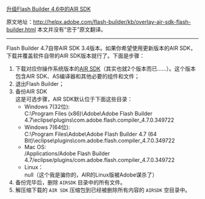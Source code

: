 [升级Flash Builder 4.6中的AIR SDK](http://zengrong.net/post/1767.htm)

原文地址：<http://helpx.adobe.com/flash-builder/kb/overlay-air-sdk-flash-builder.html>
本文并没有“忠于”原文翻译。
<hr>

Flash Builder 4.7自带AIR SDK 3.4版本。如果你希望使用更新版本的AIR SDK，下载并覆盖软件自带的AIR SDK版本就行了。下面是步骤：

1. 下载对应你操作系统版本的[AIR SDK](http://labs.adobe.com/downloads/asc2.html)（其实也就2个版本而已……）。这个版本包含AIR SDK、AS编译器和其他必要的组件和文件；
2. 退出Flash Builder；
3. 备份AIR SDK  
这是可选步骤，AIR SDK默认位于下面这些目录：
	* Windows 7(32位):   
	C:\Program Files (x86)\Adobe\Adobe Flash Builder 4.7\eclipse\plugins\com.adobe.flash.compiler_4.7.0.349722
	* Windows 7(64位):   
	C:\Program Files\Adobe\Adobe Flash Builder 4.7 (64 Bit)\eclipse\plugins\com.adobe.flash.compiler_4.7.0.349722
	* Mac OS:   
	/Applications/Adobe Flash Builder 4.7/eclipse/plugins/com.adobe.flash.compiler_4.7.0.349722
	* Linux：  
	null（这个我是骗你的，AIR的Linux版被Adobe谋杀了）
4. 备份完毕后，删除 `AIRSDK` 目录中的所有文件。
5. 解压缩下载的 `AIR SDK` 压缩包到已经被删除所有内容的 `AIRSDK` 空目录中。
